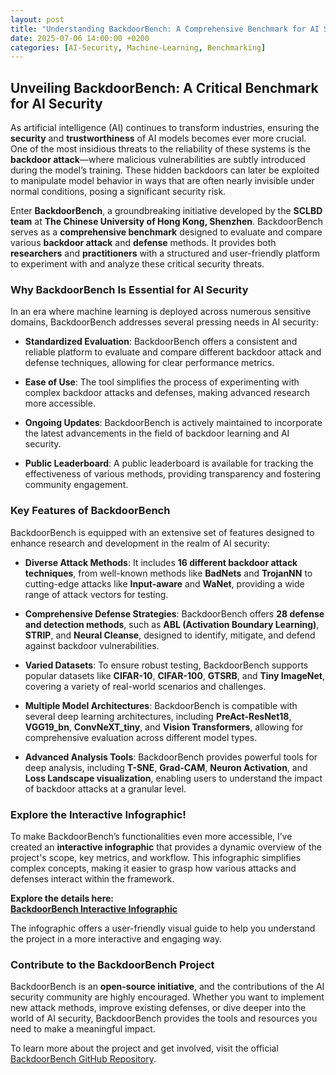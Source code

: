 ```yaml
---
layout: post
title: "Understanding BackdoorBench: A Comprehensive Benchmark for AI Security"
date: 2025-07-06 14:00:00 +0200
categories: [AI-Security, Machine-Learning, Benchmarking]
---
```



## Unveiling BackdoorBench: A Critical Benchmark for AI Security

As artificial intelligence (AI) continues to transform industries, ensuring the **security** and **trustworthiness** of AI models becomes ever more crucial. One of the most insidious threats to the reliability of these systems is the **backdoor attack**—where malicious vulnerabilities are subtly introduced during the model’s training. These hidden backdoors can later be exploited to manipulate model behavior in ways that are often nearly invisible under normal conditions, posing a significant security risk.

Enter **BackdoorBench**, a groundbreaking initiative developed by the **SCLBD team** at **The Chinese University of Hong Kong, Shenzhen**. BackdoorBench serves as a **comprehensive benchmark** designed to evaluate and compare various **backdoor attack** and **defense** methods. It provides both **researchers** and **practitioners** with a structured and user-friendly platform to experiment with and analyze these critical security threats.

### Why BackdoorBench Is Essential for AI Security

In an era where machine learning is deployed across numerous sensitive domains, BackdoorBench addresses several pressing needs in AI security:

- **Standardized Evaluation**: BackdoorBench offers a consistent and reliable platform to evaluate and compare different backdoor attack and defense techniques, allowing for clear performance metrics.
  
- **Ease of Use**: The tool simplifies the process of experimenting with complex backdoor attacks and defenses, making advanced research more accessible.
  
- **Ongoing Updates**: BackdoorBench is actively maintained to incorporate the latest advancements in the field of backdoor learning and AI security.
  
- **Public Leaderboard**: A public leaderboard is available for tracking the effectiveness of various methods, providing transparency and fostering community engagement.

### Key Features of BackdoorBench

BackdoorBench is equipped with an extensive set of features designed to enhance research and development in the realm of AI security:

- **Diverse Attack Methods**: It includes **16 different backdoor attack techniques**, from well-known methods like **BadNets** and **TrojanNN** to cutting-edge attacks like **Input-aware** and **WaNet**, providing a wide range of attack vectors for testing.
  
- **Comprehensive Defense Strategies**: BackdoorBench offers **28 defense and detection methods**, such as **ABL (Activation Boundary Learning)**, **STRIP**, and **Neural Cleanse**, designed to identify, mitigate, and defend against backdoor vulnerabilities.
  
- **Varied Datasets**: To ensure robust testing, BackdoorBench supports popular datasets like **CIFAR-10**, **CIFAR-100**, **GTSRB**, and **Tiny ImageNet**, covering a variety of real-world scenarios and challenges.

- **Multiple Model Architectures**: BackdoorBench is compatible with several deep learning architectures, including **PreAct-ResNet18**, **VGG19_bn**, **ConvNeXT_tiny**, and **Vision Transformers**, allowing for comprehensive evaluation across different model types.
  
- **Advanced Analysis Tools**: BackdoorBench provides powerful tools for deep analysis, including **T-SNE**, **Grad-CAM**, **Neuron Activation**, and **Loss Landscape visualization**, enabling users to understand the impact of backdoor attacks at a granular level.

### Explore the Interactive Infographic!

To make BackdoorBench’s functionalities even more accessible, I’ve created an **interactive infographic** that provides a dynamic overview of the project's scope, key metrics, and workflow. This infographic simplifies complex concepts, making it easier to grasp how various attacks and defenses interact within the framework.

**Explore the details here:**  
[**BackdoorBench Interactive Infographic**](/backdoorbench_infographic.html)

The infographic offers a user-friendly visual guide to help you understand the project in a more interactive and engaging way.

### Contribute to the BackdoorBench Project

BackdoorBench is an **open-source initiative**, and the contributions of the AI security community are highly encouraged. Whether you want to implement new attack methods, improve existing defenses, or dive deeper into the world of AI security, BackdoorBench provides the tools and resources you need to make a meaningful impact.

To learn more about the project and get involved, visit the official [BackdoorBench GitHub Repository](https://github.com/SCLBD/BackdoorBench).

